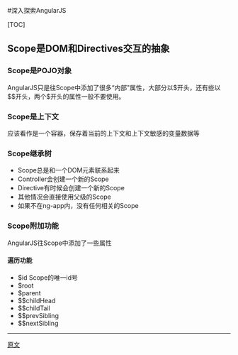 #深入探索AngularJS

[TOC]

## Scope是DOM和Directives交互的抽象
### Scope是POJO对象
AngularJS只是往Scope中添加了很多“内部"属性，大部分以\$开头，还有些以\$$开头，两个\$开头的属性一般不要使用。
### Scope是上下文
应该看作是一个容器，保存着当前的上下文和上下文敏感的变量数据等
### Scope继承树
* Scope总是和一个DOM元素联系起来
*  Controller会创建一个新的Scope
*  Directive有时候会创建一个新的Scope
* 其他情况会直接使用父级的Scope
* 如果不在ng-app内，没有任何相关的Scope

### Scope附加功能
AngularJS往Scope中添加了一些属性
#### 遍历功能
*  $id
Scope的唯一id号
*  $root
*  $parent
*  \$$childHead
*  \$$childTail
*  \$$prevSibling
*  \$$nextSibling

---

[原文](http://www.smashingmagazine.com/2015/01/22/angularjs-internals-in-depth/)